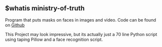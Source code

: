## $whatis ministry-of-truth

Program that puts masks on faces in images and video.
Code can be found on [Github](https://github.com/iaquobe/ministry-of-truth)

This Project may look impressive, but its actually just a 70 line Python script
using taping Pillow and a face recognition script. 
